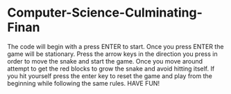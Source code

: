# Computer-Science-Culminating-Finan

The code will begin with a press ENTER to start. Once you press ENTER the game will be stationary. Press the arrow keys in the direction you press in order to move the snake and start the game. Once you move around attempt to get the red blocks to grow the snake and avoid hitting itself. If you hit yourself press the enter key to reset the game and play from the beginning while following the same rules. HAVE FUN!
